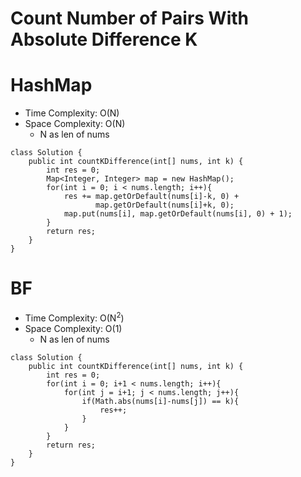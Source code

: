 # Count Number of Pairs With Absolute Difference K

# HashMap

- Time Complexity: O(N)
- Space Complexity: O(N)
  - N as len of nums

```
class Solution {
    public int countKDifference(int[] nums, int k) {
        int res = 0;
        Map<Integer, Integer> map = new HashMap();
        for(int i = 0; i < nums.length; i++){
            res += map.getOrDefault(nums[i]-k, 0) +
                   map.getOrDefault(nums[i]+k, 0);
            map.put(nums[i], map.getOrDefault(nums[i], 0) + 1);
        }
        return res;
    }
}
```

# BF

- Time Complexity: O(N<sup>2</sup>)
- Space Complexity: O(1)
  - N as len of nums

```
class Solution {
    public int countKDifference(int[] nums, int k) {
        int res = 0;
        for(int i = 0; i+1 < nums.length; i++){
            for(int j = i+1; j < nums.length; j++){
                if(Math.abs(nums[i]-nums[j]) == k){
                    res++;
                }
            }
        }
        return res;
    }
}
```
